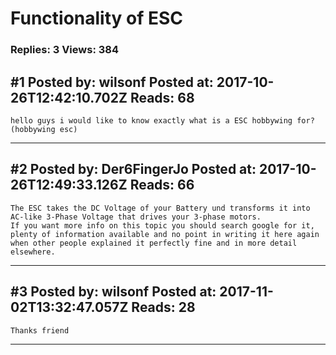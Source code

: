 # Functionality of ESC

### Replies: 3 Views: 384

## \#1 Posted by: wilsonf Posted at: 2017-10-26T12:42:10.702Z Reads: 68

```
hello guys i would like to know exactly what is a ESC hobbywing for? (hobbywing esc)
```

---
## \#2 Posted by: Der6FingerJo Posted at: 2017-10-26T12:49:33.126Z Reads: 66

```
The ESC takes the DC Voltage of your Battery und transforms it into AC-like 3-Phase Voltage that drives your 3-phase motors.
If you want more info on this topic you should search google for it, plenty of information available and no point in writing it here again when other people explained it perfectly fine and in more detail elsewhere.
```

---
## \#3 Posted by: wilsonf Posted at: 2017-11-02T13:32:47.057Z Reads: 28

```
Thanks friend
```

---
